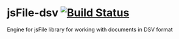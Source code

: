 # jsFile-dsv [![Build Status](https://secure.travis-ci.org/jsFile/jsFile-dsv.png?branch=master)](https://travis-ci.org/jsFile/jsFile-dsv)
Engine for jsFile library for working with documents in DSV format